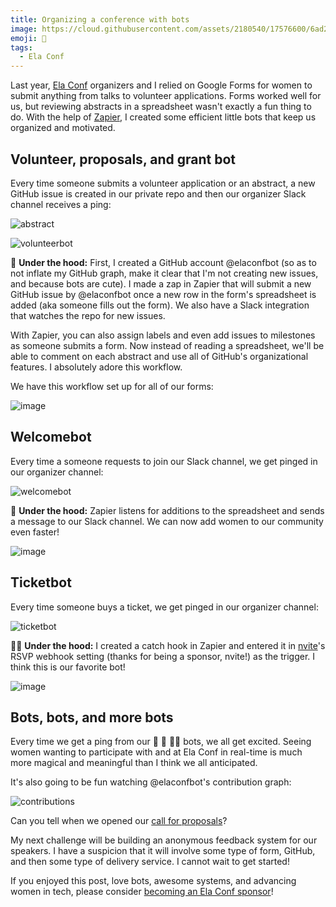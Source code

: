 ```yaml
---
title: Organizing a conference with bots
image: https://cloud.githubusercontent.com/assets/2180540/17576600/6ad2076e-5f42-11e6-8b3a-d2ca29823192.png
emoji: 🤖
tags:
  - Ela Conf
---
```


Last year, [Ela Conf](http://elaconf.com) organizers and I relied on Google Forms for women to submit anything from talks to volunteer applications. Forms worked well for us, but reviewing abstracts in a spreadsheet wasn't exactly a fun thing to do. With the help of [Zapier](https://zapier.com/), I created some efficient little bots that keep us organized and motivated.

## Volunteer, proposals, and grant bot

Every time someone submits a volunteer application or an abstract, a new GitHub issue is created in our private repo and then our organizer Slack channel receives a ping:

![abstract](https://cloud.githubusercontent.com/assets/2180540/17576762/664883c4-5f44-11e6-8a1b-f8c644526672.png)

![volunteerbot](https://cloud.githubusercontent.com/assets/2180540/17576748/3b4f1bd8-5f44-11e6-946d-2cc2c0290260.png)

:raising_hand: **Under the hood:** First, I created a GitHub account @elaconfbot (so as to not inflate my GitHub graph, make it clear that I'm not creating new issues, and because bots are cute). I made a zap in Zapier that will submit a new GitHub issue by @elaconfbot once a new row in the form's spreadsheet is added (aka someone fills out the form). We also have a Slack integration that watches the repo for new issues.

With Zapier, you can also assign labels and even add issues to milestones as someone submits a form. Now instead of reading a spreadsheet, we'll be able to comment on each abstract and use all of GitHub's organizational features. I absolutely adore this workflow.

We have this workflow set up for all of our forms:

![image](https://cloud.githubusercontent.com/assets/2180540/17576807/d451df46-5f44-11e6-8736-f3c6d60ff112.png)

## Welcomebot

Every time a someone requests to join our Slack channel, we get pinged in our organizer channel:

![welcomebot](https://cloud.githubusercontent.com/assets/2180540/17576722/d80304d6-5f43-11e6-9057-83af82176149.png)

:wave: **Under the hood:** Zapier listens for additions to the spreadsheet and sends a message to our Slack channel. We can now add women to our community even faster!

![image](https://cloud.githubusercontent.com/assets/2180540/17576797/bc0f2f92-5f44-11e6-9bfe-addc4bd3547c.png)

## Ticketbot

Every time someone buys a ticket, we get pinged in our organizer channel:

![ticketbot](https://cloud.githubusercontent.com/assets/2180540/17576736/0d04adce-5f44-11e6-9bcb-2559e892fe3d.png)

:ok_woman: **Under the hood:** I created a catch hook in Zapier and entered it in [nvite](https://nvite.com)'s RSVP webhook setting (thanks for being a sponsor, nvite!) as the trigger. I think this is our favorite bot!

![image](https://cloud.githubusercontent.com/assets/2180540/17576784/9cc48722-5f44-11e6-91ce-82e893ffbf30.png)

## Bots, bots, and more bots

Every time we get a ping from our :raising_hand: :wave: :ok_woman: bots, we all get excited. Seeing women wanting to participate with and at Ela Conf in real-time is much more magical and meaningful than I think we all anticipated.

It's also going to be fun watching @elaconfbot's contribution graph:

![contributions](https://cloud.githubusercontent.com/assets/2180540/17576770/84f44ea2-5f44-11e6-8be1-3b62e5a81bca.png)

Can you tell when we opened our [call for proposals](http://elaconf.com/proposals/)?

My next challenge will be building an anonymous feedback system for our speakers. I have a suspicion that it will involve some type of form, GitHub, and then some type of delivery service. I cannot wait to get started!

If you enjoyed this post, love bots, awesome systems, and advancing women in tech, please consider [becoming an Ela Conf sponsor](http://elaconf.com/sponsor/)!
